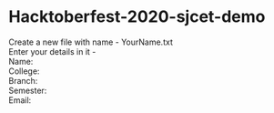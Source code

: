 # Hacktoberfest-2020-sjcet-demo

Create a new file with name - YourName.txt  <br>
Enter your details in it -  <br>
  Name: <br>
  College:  <br>
  Branch: <br>
  Semester: <br>
  Email: <br>
